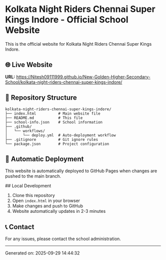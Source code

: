 # Kolkata Night Riders Chennai Super Kings Indore - Official School Website

This is the official website for Kolkata Night Riders Chennai Super Kings Indore.

## 🌐 Live Website
**URL:** https://Nitesh09111999.github.io/New-Golden-Higher-Secondary-School/kolkata-night-riders-chennai-super-kings-indore/

## 📁 Repository Structure
```
kolkata-night-riders-chennai-super-kings-indore/
├── index.html          # Main website file
├── README.md           # This file
├── school-info.json    # School information
├── .github/
│   └── workflows/
│       └── deploy.yml  # Auto-deployment workflow
├── .gitignore          # Git ignore rules
└── package.json        # Project configuration
```

## 🚀 Automatic Deployment
This website is automatically deployed to GitHub Pages when changes are pushed to the main branch.

##️ Local Development
1. Clone this repository
2. Open `index.html` in your browser
3. Make changes and push to GitHub
4. Website automatically updates in 2-3 minutes

## 📞 Contact
For any issues, please contact the school administration.

---
Generated on: 2025-09-29 14:44:32
